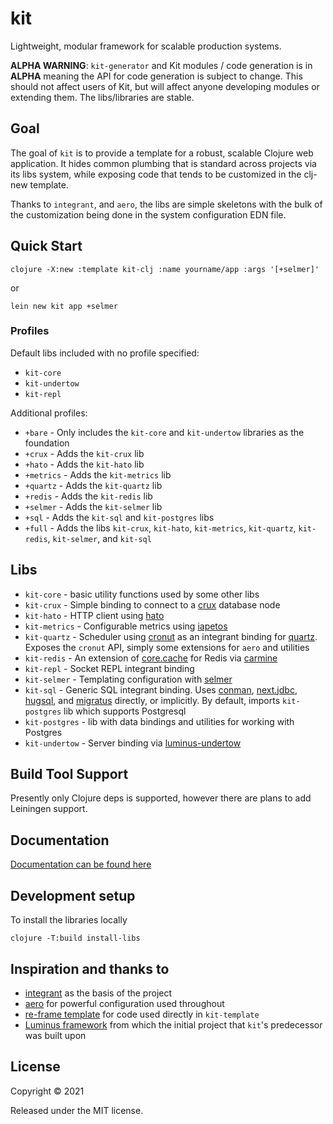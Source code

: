 # kit

Lightweight, modular framework for scalable production systems.

**ALPHA WARNING**: `kit-generator` and Kit modules / code generation is in **ALPHA** meaning the API for code generation is subject to change. This should not affect users of Kit, but will affect anyone developing modules or extending them. The libs/libraries are stable.

## Goal

The goal of `kit` is to provide a template for a robust, scalable Clojure web application. It hides common plumbing that is standard across projects via its libs system, while exposing code that tends to be customized in the clj-new template.

Thanks to `integrant`, and `aero`, the libs are simple skeletons with the bulk of the customization being done in the system configuration EDN file.

## Quick Start

`clojure -X:new :template kit-clj :name yourname/app :args '[+selmer]'`

or

`lein new kit app +selmer`

### Profiles

Default libs included with no profile specified:

- `kit-core`
- `kit-undertow`
- `kit-repl`

Additional profiles:

- `+bare` - Only includes the `kit-core` and `kit-undertow` libraries as the foundation
- `+crux` - Adds the `kit-crux` lib
- `+hato` - Adds the `kit-hato` lib
- `+metrics` - Adds the `kit-metrics` lib
- `+quartz` - Adds the `kit-quartz` lib
- `+redis` - Adds the `kit-redis` lib
- `+selmer` - Adds the `kit-selmer` lib
- `+sql` - Adds the `kit-sql` and `kit-postgres` libs
- `+full` - Adds the libs `kit-crux`, `kit-hato`, `kit-metrics`, `kit-quartz`, `kit-redis`, `kit-selmer`, and `kit-sql`

## Libs

- `kit-core` - basic utility functions used by some other libs
- `kit-crux` - Simple binding to connect to a [crux](https://opencrux.com/) database node
- `kit-hato` - HTTP client using [hato](https://github.com/gnarroway/hato)
- `kit-metrics` - Configurable metrics using [iapetos](https://github.com/clj-commons/iapetos)
- `kit-quartz` - Scheduler using [cronut](https://github.com/troy-west/cronut) as an integrant binding for [quartz](http://www.quartz-scheduler.org/). Exposes the `cronut` API, simply some extensions for `aero` and utilities
- `kit-redis` - An extension of [core.cache](https://github.com/clojure/core.cache) for Redis via [carmine](https://github.com/ptaoussanis/carmine)
- `kit-repl` - Socket REPL integrant binding
- `kit-selmer` - Templating configuration with [selmer](https://github.com/yogthos/Selmer)
- `kit-sql` - Generic SQL integrant binding. Uses [conman](https://github.com/luminus-framework/conman), [next.jdbc](https://github.com/seancorfield/next-jdbc), [hugsql](https://www.hugsql.org/), and [migratus](https://github.com/yogthos/migratus) directly, or implicitly. By default, imports `kit-postgres` lib which supports Postgresql
- `kit-postgres` - lib with data bindings and utilities for working with Postgres
- `kit-undertow` - Server binding via [luminus-undertow](https://github.com/luminus-framework/luminus-undertow)

## Build Tool Support

Presently only Clojure deps is supported, however there are plans to add Leiningen support.

## Documentation

[Documentation can be found here](https://kit-clj.github.io)

## Development setup

To install the libraries locally

`clojure -T:build install-libs`

## Inspiration and thanks to

- [integrant](https://github.com/weavejester/integrant) as the basis of the project
- [aero](https://github.com/juxt/aero) for powerful configuration used throughout
- [re-frame template](https://github.com/day8/re-frame-template) for code used directly in `kit-template`
- [Luminus framework](https://luminusweb.com/) from which the initial project that `kit`'s predecessor was built upon

## License

Copyright © 2021

Released under the MIT license.
